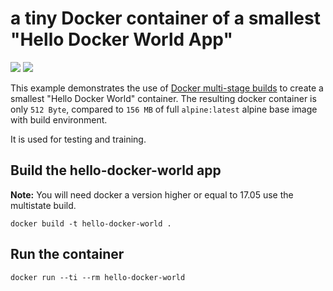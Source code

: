 # a tiny Docker container of a smallest "Hello Docker World App"

[![](https://dronehub.dev.sys3.org/api/badges/curx/hello-docker-world/status.svg)](https://dronehub.dev.sys3.org/api/badges/curx/hello-docker-world/status.svg)
[![](https://images.microbadger.com/badges/image/curx/hello-docker-world.svg)](https://microbadger.com/images/curx/hello-docker-world "Get your own image badge on microbadger.com")

This example demonstrates the use of [Docker multi-stage builds](https://docs.docker.com/engine/userguide/eng-image/multistage-build/) to create a smallest "Hello Docker World" container. The resulting docker container is only `512 Byte`, compared to `156 MB` of full `alpine:latest` alpine base image with build environment.

It is used for testing and training.

## Build the hello-docker-world app

**Note:** You will need docker a version higher or equal to 17.05 use the multistate build.

```
docker build -t hello-docker-world .
```

## Run the container

```
docker run --ti --rm hello-docker-world
```
